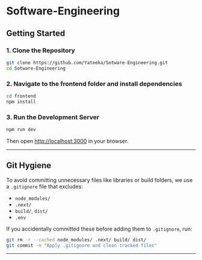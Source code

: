 # Software-Engineering
##  Getting Started

### 1. Clone the Repository

```bash
git clone https://github.com/Yateeka/Sotware-Engineering.git
cd Sotware-Engineering
```

### 2. Navigate to the frontend folder and install dependencies

```bash
cd frontend
npm install
```

### 3. Run the Development Server

```bash
npm run dev
```

Then open [http://localhost:3000](http://localhost:3000) in your browser.

---

## Git Hygiene

To avoid committing unnecessary files like libraries or build folders, we use a `.gitignore` file that excludes:

- `node_modules/`
- `.next/`
- `build/`, `dist/`
- `.env`

If you accidentally committed these before adding them to `.gitignore`, run:

```bash
git rm -r --cached node_modules/ .next/ build/ dist/
git commit -m "Apply .gitignore and clean tracked files"
```

---
